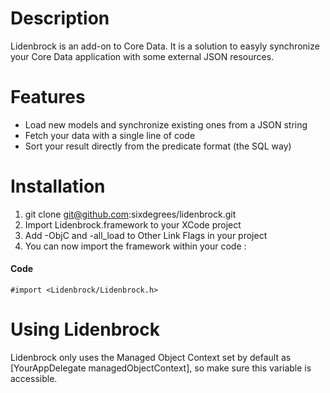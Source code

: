 Description
===========

Lidenbrock is an add-on to Core Data. It is a solution to easyly synchronize your Core Data application with some external JSON resources.


Features
==============

* Load new models and synchronize existing ones from a JSON string
* Fetch your data with a single line of code
* Sort your result directly from the predicate format (the SQL way)


Installation
=======

1. git clone git@github.com:sixdegrees/lidenbrock.git
2. Import Lidenbrock.framework to your XCode project
3. Add -ObjC and -all_load to Other Link Flags in your project
4. You can now import the framework within your code :

#### Code
    #import <Lidenbrock/Lidenbrock.h>


Using Lidenbrock
========

Lidenbrock only uses the Managed Object Context set by default as [YourAppDelegate managedObjectContext], so make sure this variable is accessible.

